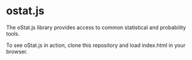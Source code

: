 ostat.js
========

The oStat.js library provides access to common statistical and probability tools.

To see oStat.js in action, clone this repository and load index.html in your browser.
